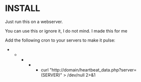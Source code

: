 # INSTALL
Just run this on a webserver.

You can use this or ignore it, I do not mind. I made this for me

Add the following cron to your servers to make it pulse:
* * * * * curl "http://domain/heartbeat_data.php?server=(SERVER)" > /dev/null 2>&1
